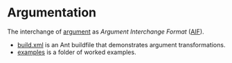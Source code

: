 # Argumentation

The interchange of [argument](https://en.wikipedia.org/wiki/Argumentation_theory) as *Argument Interchange Format* ([AIF](http://www.argumentinterchange.org/)).

* [build.xml](/argumentation/build.xml) is an Ant buildfile that demonstrates argument transformations.
* [examples](/argumentation/examples) is a folder of worked examples.
